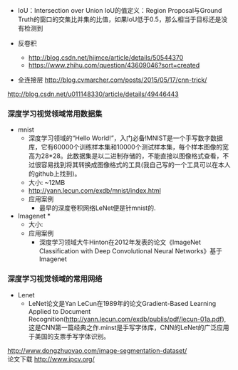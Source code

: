 *   IoU：Intersection over Union IoU的值定义：Region Proposal与Ground Truth的窗口的交集比并集的比值，如果IoU低于0.5，那么相当于目标还是没有检测到

* 反卷积 
    * http://blog.csdn.net/hjimce/article/details/50544370
    * https://www.zhihu.com/question/43609046?sort=created
* 全连接层
    http://blog.cvmarcher.com/posts/2015/05/17/cnn-trick/


http://blog.csdn.net/u011148330/article/details/49446443


### 深度学习视觉领域常用数据集
* mnist
    * 深度学习领域的“Hello World!”，入门必备!MNIST是一个手写数字数据库，它有60000个训练样本集和10000个测试样本集，每个样本图像的宽高为28*28。此数据集是以二进制存储的，不能直接以图像格式查看，不过很容易找到将其转换成图像格式的工具(我自己写的一个工具可以在本人的github上找到)。
    * 大小: ~12MB
    * http://yann.lecun.com/exdb/mnist/index.html
    * 应用案例
        * 最早的深度卷积网络LeNet便是针mnist的.
* Imagenet
    * 
    * 大小:
    * 应用案例
        * 深度学习领域大牛Hinton在2012年发表的论文《ImageNet Classification with Deep Convolutional Neural Networks》基于Imagenet

### 深度学习视觉领域的常用网络
* Lenet
    * LeNet论文是Yan LeCun在1989年的论文Gradient-Based Learning Applied to Document Recognition(http://yann.lecun.com/exdb/publis/pdf/lecun-01a.pdf),这是CNN第一篇经典之作.minst是手写字体库，CNN的LeNet的广泛应用于美国的支票手写字体识别。


http://www.dongzhuoyao.com/image-segmentation-dataset/  
论文下载 http://www.ipcv.org/
